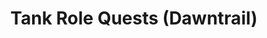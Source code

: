 ---
layout: quest-table
expansion: Role Quests
title: Tank Role Quests (Dawntrail)
permalink: /quests/role/dawntrail/tank
links:
  previous: /quests/role/endwalker/tank
quests:
  - name: Uncouth Customers
    level: 90
    rowId: 70353
    questId: KinGba001_04817
    genre: Role Quests (Dawntrail)
    icon: '71140'
    issuer:
      location: Tuliyollal
      coords: (12.4, 14.5)
      name: Br'uk Evu
    steps:
      - location: Tuliyollal
        coords: (12.7, 14.8)
        name: Take a seat at the indicated table.
      - location: Tuliyollal
        coords: (12.3, 14.6)
        name: Speak with Rral Majun.
    requires:
      - name: The Feat of Pots
        level: 92
        rowId: 70418
        questId: KinGmb103_04882
        genre: Dawntrail
        icon: '71000'
    partQuestNo: 1
  - name: The Narwhal Beckons
    level: 90
    rowId: 70354
    questId: KinGba101_04818
    genre: Tank Role Quests (Dawntrail)
    icon: '71140'
    issuer:
      location: Tuliyollal
      coords: (12.9, 15.0)
      name: Loazenikwe
    steps:
      - location: Foundation
        coords: (13.0, 11.8)
        name: Speak with Gibrillont in Ishgard.
      - location: The Pillars
        coords: (6.6, 10.0)
        name: Search for Tentoawa at the Jeweled Crozier.
      - location: Foundation
        coords: (12.9, 11.2)
        name: Speak with Firmalbert at the Congregation of Our Knights Most Heavenly.
      - location: Foundation
        coords: (12.0, 10.2)
        name: Speak with Tentoawa.
    partQuestNo: 2
  - name: Sleepless in Ishgard
    level: 92
    rowId: 70355
    questId: KinGba111_04819
    genre: Tank Role Quests (Dawntrail)
    icon: '71140'
    issuer:
      location: Foundation
      coords: (12.0, 10.2)
      name: Tentoawa
    steps:
      - location: Coerthas Central Highlands
        coords: (25.5, 17.0)
        name: Speak with Eugennoix at Camp Dragonhead.
      - location: Coerthas Central Highlands
        coords: (22.2, 29.7)
        name: Speak with Tentoawa.
      - location: Coerthas Central Highlands
        coords: (21.1, 32.0)
        name: Defeat the ravenous silver wolves.
      - location: Coerthas Central Highlands
        coords: (21.1, 32.0)
        name: Aid the House Fortemps knight.
      - location: Foundation
        coords: (12.9, 11.2)
        name: Speak with Firmalbert in Ishgard.
      - location: Foundation
        coords: (12.0, 10.2)
        name: Speak with Tentoawa.
    partQuestNo: 3
  - name: Between Sleep and Death
    level: 94
    rowId: 70356
    questId: KinGba121_04820
    genre: Tank Role Quests (Dawntrail)
    icon: '71140'
    issuer:
      location: Foundation
      coords: (12.0, 10.2)
      name: Tentoawa
    steps:
      - location: Coerthas Western Highlands
        coords: (32.6, 38.3)
        name: Speak with Redwald at Falcon's Nest.
      - location: Coerthas Western Highlands
        coords: (31.7, 12.7)
        name: Speak with Tentoawa.
      - location: Coerthas Western Highlands
        coords: (31.6, 11.4)
        name: Survey Gorgagne Mills and defeat any enemies that appear.
      - location: Coerthas Western Highlands
        coords: (31.6, 11.4)
        name: Aid the House Durendaire scout.
      - location: Coerthas Western Highlands
        coords: (31.8, 12.7)
        name: Defeat the thugs.
      - location: Coerthas Western Highlands
        coords: (31.8, 12.8)
        name: Aid Tentoawa.
      - location: Foundation
        coords: (12.9, 11.2)
        name: Speak with Firmalbert in Ishgard.
    partQuestNo: 4
  - name: Beacon in the Darkness
    level: 96
    rowId: 70357
    questId: KinGba131_04821
    genre: Tank Role Quests (Dawntrail)
    icon: '71140'
    issuer:
      location: Foundation
      coords: (12.9, 11.2)
      name: Firmalbert
    steps:
      - location: The Churning Mists
        coords: (18.8, 28.4)
        name: Gather sun-drenched dandelions at the Four Arms.
      - location: The Dravanian Hinterlands
        coords: (12.0, 22.8)
        name: Survey the designated location and slay the great putrid morbol for
          its saliva.
      - location: Foundation
        coords: (13.4, 11.0)
        name: Deliver the sun-drenched dandelions and the morbol saliva to Loazenikwe.
      - location: Foundation
        coords: (12.0, 10.2)
        name: Speak with Tentoawa.
    partQuestNo: 5
  - name: Awakened, Not Stirred
    level: 98
    rowId: 70358
    questId: KinGba141_04822
    genre: Tank Role Quests (Dawntrail)
    icon: '71140'
    issuer:
      location: Foundation
      coords: (12.0, 10.2)
      name: Tentoawa
    steps:
      - location: Foundation
        coords: (12.0, 10.2)
        name: Speak with Tentoawa and have him accompany you.
      - location: Foundation
        coords: (10.8, 12.0)
        name: Speak with the Temple Knights while Tentoawa is accompanying you.
      - location: Foundation
        coords: (13.8, 11.2)
        name: Speak with Handeloup while Tentoawa is accompanying you.
      - location: Foundation
        coords: (12.0, 10.2)
        name: Speak with Tentoawa.
    partQuestNo: 6
  - name: Dreams of a New Day
    level: 100
    rowId: 70359
    questId: KinGba151_04823
    genre: Tank Role Quests (Dawntrail)
    icon: '71140'
    issuer:
      location: Foundation
      coords: (12.0, 10.2)
      name: Tentoawa
    steps:
      - location: The Sea of Clouds
        coords: (11.7, 14.8)
        name: Speak with Sonu Vanu in Ok' Zundu.
      - location: The Sea of Clouds
        coords: (11.0, 14.1)
        name: Speak with Tentoawa.
      - location: The Sea of Clouds
        coords: (7.4, 8.2)
        name: Speak with Tentoawa.
      - location: The Sea of Clouds
        coords: (6.9, 7.3)
        name: Speak with Tentoawa again.
      - location: Foundation
        coords: (13.8, 11.2)
        name: Speak with Handeloup in Ishgard.
      - location: Tuliyollal
        coords: (12.9, 15.0)
        name: Speak with Loazenikwe in Tuliyollal.
    soloDuty: null
    unlocks:
      - id: 3499
        name: No Sleep Till Tuliyollal
        type: achievement
    partQuestNo: 7


---
